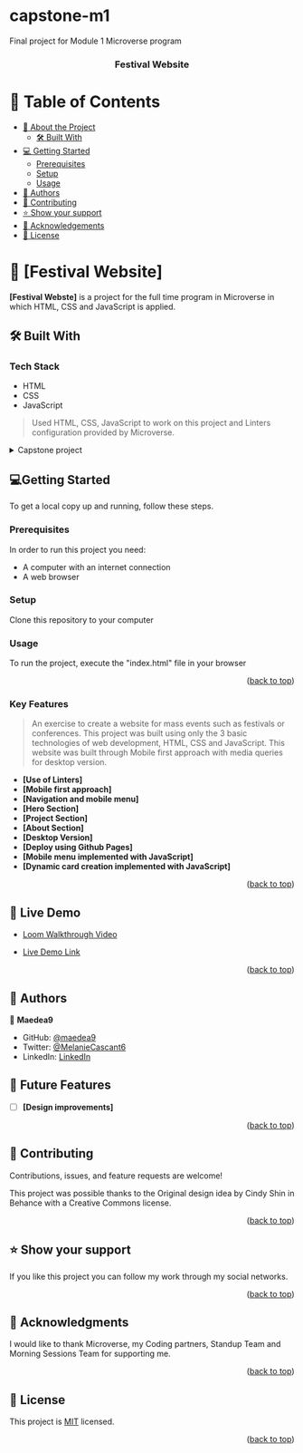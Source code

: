 # capstone-m1
Final project for Module 1 Microverse program

<a name="readme-top"></a>

<div align="center">
  
  <h3><b>Festival Website</b></h3>

</div>

# 📗 Table of Contents

- [📖 About the Project](#about-the-project)
  - [🛠 Built With](#built-with)
- [💻 Getting Started](#getting-started)
  - [Prerequisites](#prerequisites)
  - [Setup](#setup)
  - [Usage](#usage)
- [👥 Authors](#authors)
- [🤝 Contributing](#contributing)
- [⭐️ Show your support](#support)
- [🙏 Acknowledgements](#acknowledgements)
- [📝 License](#license)

# 📖 [Festival Website] <a name="about-project"></a>

**[Festival Webste]** is a project for the full time program in Microverse in which HTML, CSS and JavaScript is applied.

## 🛠 Built With <a name="built-with"></a>

### Tech Stack <a name="tech-stack"></a>
+ HTML
+ CSS
+ JavaScript

> Used HTML, CSS, JavaScript to work on this project and Linters configuration provided by Microverse. 

<details>
  <summary>Capstone project</summary>
  <ul>
    <li><a href=["https://github.com/microverseinc/linters-config">Linters Config</a></li>
  </ul>
</details>

## 💻Getting Started <a name="getting-started"></a>
To get a local copy up and running, follow these steps.
### Prerequisites
In order to run this project you need:
+ A computer with an internet connection
+ A web browser

### Setup
Clone this repository to your computer

### Usage
To run the project, execute the "index.html" file in your browser
<p align="right">(<a href="#readme-top">back to top</a>)</p>

### Key Features <a name="key-features"></a>

> An exercise to create a website for mass events such as festivals or conferences. This project was built using only the 3 basic technologies of web development, HTML, CSS and JavaScript. This website was built through Mobile first approach with media queries for desktop version.

- **[Use of Linters]**
- **[Mobile first approach]**
- **[Navigation and mobile menu]**
- **[Hero Section]**
- **[Project Section]**
- **[About Section]**
- **[Desktop Version]**
- **[Deploy using Github Pages]**
- **[Mobile menu implemented with JavaScript]**
- **[Dynamic card creation implemented with JavaScript]**

<p align="right">(<a href="#readme-top">back to top</a>)</p>

## 🚀 Live Demo <a name="live-demo"></a>

- [Loom Walkthrough Video](https://www.loom.com/share/2895f4e5fa7c40cc8f2e94d3f437ea25)

- [Live Demo Link](https://maedea9.github.io/capstone-m1/)

<p align="right">(<a href="#readme-top">back to top</a>)</p>

## 👥 Authors <a name="authors"></a>

👤 **Maedea9**

- GitHub: [@maedea9](https://github.com/Maedea9)
- Twitter: [@MelanieCascant6](https://twitter.com/MelanieCascant6)
- LinkedIn: [LinkedIn](https://www.linkedin.com/in/melanie-cascante-938a93228/)


## 🔭 Future Features <a name="future-features"></a>

- [ ] **[Design improvements]**

<p align="right">(<a href="#readme-top">back to top</a>)</p>

## 🤝 Contributing <a name="contributing"></a>
Contributions, issues, and feature requests are welcome!

This project was possible thanks to the Original design idea by Cindy Shin in Behance with a Creative Commons license.

<p align="right">(<a href="#readme-top">back to top</a>)</p>

## ⭐️ Show your support <a name="support"></a>
If you like this project you can follow my work through my social networks.

<p align="right">(<a href="#readme-top">back to top</a>)</p>

## 🙏 Acknowledgments <a name="acknowledgements"></a>

I would like to thank Microverse, my Coding partners, Standup Team and Morning Sessions Team for supporting me.


<p align="right">(<a href="#readme-top">back to top</a>)</p>

## 📝 License <a name="license"></a>

This project is [MIT](./LICENSE) licensed.

<p align="right">(<a href="#readme-top">back to top</a>)</p>
